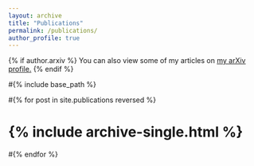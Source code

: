 ```yaml
---
layout: archive
title: "Publications"
permalink: /publications/
author_profile: true
---
```


{% if author.arxiv %}
  You can also view some of my articles on <u><a href="{{author.arxiv}}">my arXiv profile</a>.</u>
{% endif %}

#{% include base_path %}

#{% for post in site.publications reversed %}
# {% include archive-single.html %}
#{% endfor %}


